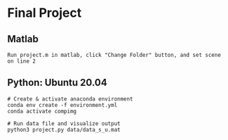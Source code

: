 # Final Project

## Matlab
```
Run project.m in matlab, click "Change Folder" button, and set scene on line 2
```

## Python: Ubuntu 20.04
```
# Create & activate anaconda environment
conda env create -f environment.yml
conda activate compimg

# Run data file and visualize output
python3 project.py data/data_s_u.mat
```